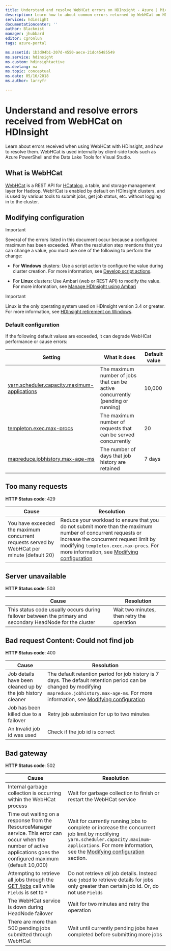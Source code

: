 ```yaml
---
title: Understand and resolve WebHCat errors on HDInsight - Azure | Microsoft Docs
description: Learn how to about common errors returned by WebHCat on HDInsight and how to resolve them.
services: hdinsight
documentationcenter: ''
author: Blackmist
manager: jhubbard
editor: cgronlun
tags: azure-portal

ms.assetid: 1b3d94b1-207d-4550-aece-21dc45485549
ms.service: hdinsight
ms.custom: hdinsightactive
ms.devlang: na
ms.topic: conceptual
ms.date: 05/16/2018
ms.author: larryfr

---
```

# Understand and resolve errors received from WebHCat on HDInsight

Learn about errors received when using WebHCat with HDInsight, and how to resolve them. WebHCat is used internally by client-side tools such as Azure PowerShell and the Data Lake Tools for Visual Studio.

## What is WebHCat

[WebHCat](https://cwiki.apache.org/confluence/display/Hive/WebHCat) is a REST API for [HCatalog](https://cwiki.apache.org/confluence/display/Hive/HCatalog), a table, and storage management layer for Hadoop. WebHCat is enabled by default on HDInsight clusters, and is used by various tools to submit jobs, get job status, etc. without logging in to the cluster.

## Modifying configuration

> [!IMPORTANT]
> Several of the errors listed in this document occur because a configured maximum has been exceeded. When the resolution step mentions that you can change a value, you must use one of the following to perform the change:

* For **Windows** clusters: Use a script action to configure the value during cluster creation. For more information, see [Develop script actions](hdinsight-hadoop-script-actions.md).

* For **Linux** clusters: Use Ambari (web or REST API) to modify the value. For more information, see [Manage HDInsight using Ambari](hdinsight-hadoop-manage-ambari.md)

> [!IMPORTANT]
> Linux is the only operating system used on HDInsight version 3.4 or greater. For more information, see [HDInsight retirement on Windows](hdinsight-component-versioning.md#hdinsight-windows-retirement).

### Default configuration

If the following default values are exceeded, it can degrade WebHCat performance or cause errors:

| Setting | What it does | Default value |
| --- | --- | --- |
| [yarn.scheduler.capacity.maximum-applications][maximum-applications] |The maximum number of jobs that can be active concurrently (pending or running) |10,000 |
| [templeton.exec.max-procs][max-procs] |The maximum number of requests that can be served concurrently |20 |
| [mapreduce.jobhistory.max-age-ms][max-age-ms] |The number of days that job history are retained |7 days |

## Too many requests

**HTTP Status code**: 429

| Cause | Resolution |
| --- | --- |
| You have exceeded the maximum concurrent requests served by WebHCat per minute (default 20) |Reduce your workload to ensure that you do not submit more than the maximum number of concurrent requests or increase the concurrent request limit by modifying `templeton.exec.max-procs`. For more information, see [Modifying configuration](#modifying-configuration) |

## Server unavailable

**HTTP Status code**: 503

| Cause | Resolution |
| --- | --- |
| This status code usually occurs during failover between the primary and secondary HeadNode for the cluster |Wait two minutes, then retry the operation |

## Bad request Content: Could not find job

**HTTP Status code**: 400

| Cause | Resolution |
| --- | --- |
| Job details have been cleaned up by the job history cleaner |The default retention period for job history is 7 days. The default retention period can be changed by modifying `mapreduce.jobhistory.max-age-ms`. For more information, see [Modifying configuration](#modifying-configuration) |
| Job has been killed due to a failover |Retry job submission for up to two minutes |
| An Invalid job id was used |Check if the job id is correct |

## Bad gateway

**HTTP Status code**: 502

| Cause | Resolution |
| --- | --- |
| Internal garbage collection is occurring within the WebHCat process |Wait for garbage collection to finish or restart the WebHCat service |
| Time out waiting on a response from the ResourceManager service. This error can occur when the number of active applications goes the configured maximum (default 10,000) |Wait for currently running jobs to complete or increase the concurrent job limit by modifying `yarn.scheduler.capacity.maximum-applications`. For more information, see the [Modifying configuration](#modifying-configuration) section. |
| Attempting to retrieve all jobs through the [GET /jobs](https://cwiki.apache.org/confluence/display/Hive/WebHCat+Reference+Jobs) call while `Fields` is set to `*` |Do not retrieve *all* job details. Instead use `jobid` to retrieve details for jobs only greater than certain job id. Or, do not use `Fields` |
| The WebHCat service is down during HeadNode failover |Wait for two minutes and retry the operation |
| There are more than 500 pending jobs submitted through WebHCat |Wait until currently pending jobs have completed before submitting more jobs |

[maximum-applications]: http://docs.hortonworks.com/HDPDocuments/HDP2/HDP-2.1.3/bk_system-admin-guide/content/setting_application_limits.html
[max-procs]: https://cwiki.apache.org/confluence/display/Hive/WebHCat+Configure#WebHCatConfigure-WebHCatConfiguration
[max-age-ms]: http://docs.hortonworks.com/HDPDocuments/HDP2/HDP-2.0.6.0/ds_Hadoop/hadoop-mapreduce-client/hadoop-mapreduce-client-core/mapred-default.xml
